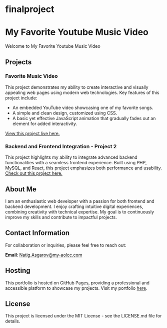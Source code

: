 # finalproject
# My Favorite Youtube Music Video

Welcome to My Favorite Youtube Music Video

## Projects

### Favorite Music Video
This project demonstrates my ability to create interactive and visually appealing web pages using modern web technologies. Key features of this project include:
- An embedded YouTube video showcasing one of my favorite songs.
- A simple and clean design, customized using CSS.
- A basic yet effective JavaScript animation that gradually fades out an element for added interactivity.

[View this project live here.](https://github.com/NatigAsgarov)

### Backend and Frontend Integration - Project 2
This project highlights my ability to integrate advanced backend functionalities with a seamless frontend experience. Built using PHP, MySQL, and React, this project emphasizes both performance and usability. [Check out this project here.](https://github.com/NatigAsgarov)

## About Me
I am an enthusiastic web developer with a passion for both frontend and backend development. I enjoy crafting intuitive digital experiences, combining creativity with technical expertise. My goal is to continuously improve my skills and contribute to impactful projects.

## Contact Information
For collaboration or inquiries, please feel free to reach out:

**Email**: Natig.Asgarov@my-aolcc.com

## Hosting
This portfolio is hosted on GitHub Pages, providing a professional and accessible platform to showcase my projects. Visit my portfolio [here](https://github.com/NatigAsgarov).

## License
This project is licensed under the MIT License - see the LICENSE.md file for details.

